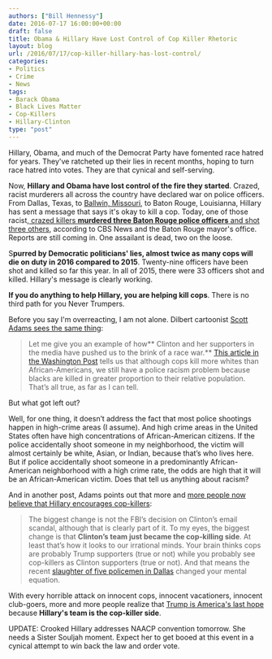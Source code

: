 ```yaml
---
authors: ["Bill Hennessy"]
date: 2016-07-17 16:00:00+00:00
draft: false
title: Obama & Hillary Have Lost Control of Cop Killer Rhetoric
layout: blog
url: /2016/07/17/cop-killer-hillary-has-lost-control/
categories:
- Politics
- Crime
- News
tags:
- Barack Obama
- Black Lives Matter
- Cop-Killers
- Hillary-Clinton
type: "post"
---
```


Hillary, Obama, and much of the Democrat Party have fomented race hatred for years. They've ratcheted up their lies in recent months, hoping to turn race hatred into votes. They are that cynical and self-serving.

Now, **Hillary and Obama have lost control of the fire they started**. Crazed, racist murderers all across the country have declared war on police officers. From Dallas, Texas, to [Ballwin, Missouri](https://www.stltoday.com/news/local/crime-and-courts/wounded-ballwin-officer-forever-changed-by-injuries-department-says/article_f180374b-1a3f-5023-b3f0-e5bedb4fba27.html), to Baton Rouge, Louisianna, Hillary has sent a message that says it's okay to kill a cop. Today, one of those racist,[ crazed killers **murdered three Baton Rouge police officers** and shot three others](https://www.thegatewaypundit.com/2016/07/baton-rouge-updates-7-officers-shot-3-feared-dead/), according to CBS News and the Baton Rouge mayor's office. Reports are still coming in. One assailant is dead, two on the loose.

S**purred by Democratic politicians' lies, almost twice as many cops will die on duty in 2016 compared to 2015**. Twenty-nine officers have been shot and killed so far this year. In all of 2015, there were 33 officers shot and killed. Hillary's message is clearly working.

**If you do anything to help Hillary, you are helping kill cops**. There is no third path for you Never Trumpers.

Before you say I'm overreacting, I am not alone. Dilbert cartoonist [Scott Adams sees the same thing](https://blog.dilbert.com/post/147247313346/when-persuasion-turns-deadly):



> Let me give you an example of how** Clinton and her supporters in the media have pushed us to the brink of a race war.** [This article in the Washington Post](https://t.umblr.com/redirect?z=https%3A%2F%2Fwww.washingtonpost.com%2Fnews%2Fpost-nation%2Fwp%2F2016%2F07%2F11%2Farent-more-white-people-than-black-people-killed-by-police-yes-but-no%2F%3Fhpid%3Dhp_hp-top-table-main_whiteshootings-pn-8am%253Ahomepage%252Fstory&t=MDMzODg5Yzg4YTgwMzFjMGJjNDA2YmEyNDY1MGZiOTA3OWY2MDI2OCx2QkZJWFJaSw%3D%3D) tells us that although cops kill more whites than African-Americans, we still have a police racism problem because blacks are killed in greater proportion to their relative population. That’s all true, as far as I can tell.

But what got left out?

Well, for one thing, it doesn’t address the fact that most police shootings happen in high-crime areas (I assume). And high crime areas in the United States often have high concentrations of African-American citizens. If the police accidentally shoot someone in my neighborhood, the victim will almost certainly be white, Asian, or Indian, because that’s who lives here. But if police accidentally shoot someone in a predominantly African-American neighborhood with a high crime rate, the odds are high that it will be an African-American victim. Does that tell us anything about racism?



And in another post, Adams points out that more and [more people now believe that Hillary encourages cop-killers](https://blog.dilbert.com/post/147395227526/cop-killers-versus-racists):



> The biggest change is not the FBI’s decision on Clinton’s email scandal, although that is clearly part of it. To my eyes, the biggest change is that **Clinton’s team just became the cop-killing side**. At least that’s how it looks to our irrational minds. Your brain thinks cops are probably Trump supporters (true or not) while you probably see cop-killers as Clinton supporters (true or not). And that means the recent [slaughter of five policemen in Dallas](https://t.umblr.com/redirect?z=https%3A%2F%2Fen.wikipedia.org%2Fwiki%2F2016_shooting_of_Dallas_police_officers&t=OWUzODg1OTg1NTZlMDQ5ZGVjZTEyYzFjODI4Mjc1NGY4NGNkNjIwYyxEUHoxeWtjVQ%3D%3D) changed your mental equation.



With every horrible attack on innocent cops, innocent vacationers, innocent club-goers, more and more people realize that [Trump is America's last hope](https://hennessysview.com/2015/12/20/its-time-to-choose/) because **Hillary's team is the cop-killer side**.

UPDATE: Crooked Hillary addresses NAACP convention tomorrow. She needs a Sister Souljah moment. Expect her to get booed at this event in a cynical attempt to win back the law and order vote.
